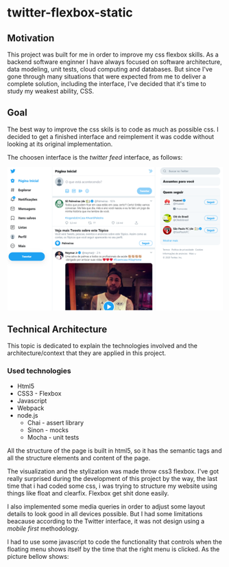 # twitter-flexbox-static

## Motivation
This project was built for me in order to improve my css flexbox skills. As a backend software enginner I have always focused on software architecture, data modeling, unit tests, cloud computing and databases. But since I've gone through many situations that were expected from me to deliver a complete solution, including the interface, I've decided that it's time to study my weakest ability, CSS.

## Goal
The best way to improve the css skils is to code as much as possible css. I decided to get a finished interface and reimplement it was codde without looking at its original implementation.

The choosen interface is the *twitter feed* interface, as follows:

![alt text](https://github.com/AlmeidaIgorCarlos/twitter-flexbox-static/blob/master/images/twitter-inteface.PNG)

## Technical Architecture
This topic is dedicated to explain the technologies involved and the architecture/context that they are applied in this project.

### Used technologies

- Html5
- CSS3 - Flexbox
- Javascript
- Webpack
- node.js
    - Chai - assert library
    - Sinon - mocks
    - Mocha - unit tests
    
All the structure of the page is built in html5, so it has the semantic tags and all the structure elements and content of the page.

The visualization and the stylization was made throw css3 flexbox. I've got really surprised during the development of this project by the way, the last time that i had coded some css, i was trying to structure my website using things like float and clearfix. Flexbox get shit done easily.

I also implemented some media queries in order to adjust some layout details to look good in all devices possible. But I had some limitations beacause according to the Twitter interface, it was not design using a *mobile first* methodology.

I had to use some javascript to code the functionality that controls when the floating menu shows itself by the time that the right menu is clicked. As the picture bellow shows:
